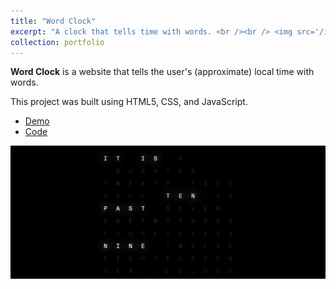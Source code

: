 ```yaml
---
title: "Word Clock"
excerpt: "A clock that tells time with words. <br /><br /> <img src='/images/portfolio/word-clock.png' alt='A screenshot of the Word Clock project'>"
collection: portfolio
---
```


**Word Clock** is a website that tells the user's (approximate) local time with words.

This project was built using HTML5, CSS, and JavaScript.

- [Demo](https://davidherszenhaut.github.io/wordclock/)
- [Code](https://github.com/davidherszenhaut/wordclock)

<img src='/images/portfolio/word-clock.png' alt='A screenshot of the Word Clock project'>
